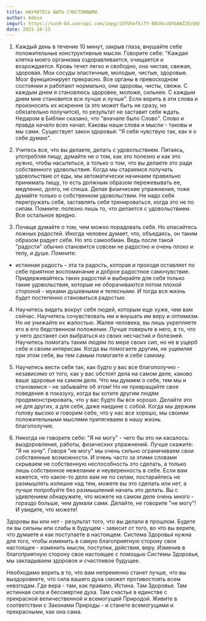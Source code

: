 ```yaml
---
title: НАУЧИТЕСЬ БЫТЬ СЧАСТЛИВЫМИ. 
author: Admin
imgurl: https://sun9-84.userapi.com/impg/iOfUhefkifY-N8U0cv8hbAWZ2EzQ6C1K2hWUnw/FoG6B2a4690.jpg?size=1080x719&quality=96&sign=f2aeeda7f2e2ad7668b73e4608486ecc&c_uniq_tag=SZG7_jI39LENbPx7DpvUfGtoDwU-Ywv9TSu_tLiCcgY&type=album
date: 2022-10-13
---
```


 
1. Каждый день в течение 10 минут, закрыв глаза, внушайте себе положительные конструктивные мысли. Говорите себе: "Каждая клетка моего организма оздоравливается, очищается и возрождается. Кровь течет легко и свободно, она чистая, свежая, здоровая. Мои сосуды эластичные, молодые, чистые, здоровые. Мозг функционирует прекрасно. Все органы в превосходном состоянии и работают нормально, они здоровы, чисты, свежи. С каждым днем я становлюсь здоровее, моложе, сильнее. С каждым днем мне становится все лучше и лучше". Если верить в эти слова и произносить их искренне (а это может быть не сразу, но обязательно получится), то результат не заставит себя ждать. Недаром в Библии сказано, что "вначале было Слово". Слово и правда начало всех начал. Каковы наши слова и мысли - таковы и мы сами. Существует закон здоровья: "Я себя чувствую так, как я о себе думаю". 
<!--more-->
2. Учитесь все, что вы делаете, делать с удовольствием. Питаясь, употребляя пищу, думайте не о том, как это полезно и как это нужно, чтобы насытиться, а только о том, что вы делаете это ради собственного удовольствия. Когда мы стараемся получать удовольствие от еды, мы автоматически начинаем правильно принимать пищу, то есть должным образом пережевывать ее, медленно, долго, не спеша. Делая физические упражнения, тоже думайте только о собственном удовольствии. Не надо себя перегружать себя, заставлять себя тренироваться, когда это не по силам. Помните: полезно лишь то, что делается с удовольствием. Все остальное вредно. 
 
3. Почаще думайте о том, чем можно порадовать себя. Но опасайтесь ложных радостей. Иногда человек думает, что, объедаясь, он таким образом радует себя. Но это самообман. Ведь после такой "радости" обычно становится совсем не радостно и очень плохо и телу, и душе. Помните: 
 
- истинная радость - эта та радость, которая и проходя оставляет по себе приятное воспоминание и доброе радостное самочувствие. Придерживайтесь таких радостей и выбирайте для себя только такие удовольствия, которые не оборачиваются потом плохой стороной - муками душевными и телесными. И тогда вся жизнь будет постепенно становиться радостью. 
 
4. Научитесь видеть вокруг себя людей, которым еще хуже, чем вам сейчас. Научитесь сочувствовать им и внушать им веру и оптимизм. Но не унижайте их жалостью. Жалея человека, вы лишь укрепляете его в его бедственном положении. Лучше поверьте в него, в то, что у него достанет сил выбраться из своих несчастий и болезней. Научитесь помогать таким людям по мере своих сил, но не в ущерб себе и своим интересам. Когда вы помогаете другим, не ущемляя при этом себя, вы тем самым помогаете и себе самому. 
 
5. Научитесь вести себя так, как будто у вас все благополучно - независимо от того, как у вас обстоят дела на самом деле, каково ваше здоровье на самом деле. Что мы думаем о себе, тем мы и становимся - не забывайте об этом! Но не превращайте свое поведение в показуху, когда вы хотите другим людям продемонстрировать, что у вас будто бы все хорошо. Делайте это не для других, а для себя, даже наедине с собой. Когда мы держим голову высоко и говорим себе, что у нас все хорошо, мы своими положительными мыслями притягиваем в нашу жизнь благополучие. 
 
6. Никогда не говорите себе: "Я не могу" - чего бы это ни касалось: выздоровления, работы, физических упражнений. Лучше скажите: "Я не хочу". Говоря "не могу" мы очень сильно ограничиваем свои собственные возможности. И очень часто за этими словами скрываем не собственную неспособность это сделать, а только лишь собственное нежелание и неуверенность в себе. Если вам кажется, что какое-то дело вам не по силам, постарайтесь не размышлять излишне над тем, можете вы это сделать или нет, а лучше попробуйте без размышлений начать это делать. Вы с удивлением обнаружите, что можете на самом деле очень много - гораздо больше, чем думали сами. Делайте, не говорите "не могу"! И увидите, что можете! 
 
Здоровы вы или нет - результат того, что вы делали в прошлом. Будете ли вы сильны или слабы в будущем - зависит от того, во что вы верите, что думаете и как поступаете в настоящем. Система Здоровья нужна для того, чтобы изменить в самую благоприятную сторону свое настоящее - изменить мысли, поступки, действия, веру. Изменив в благоприятную сторону свое настоящее с помощью Системы Здоровья, мы закладываем здоровое и счастливое будущее. 
 
Необходимо верить в то, что вам непременно станет лучше, что вы выздоровеете, что сила вашего духа сможет противостоять всем невзгодам. Где вера - там, как правило, Истина. Там Здоровье. Там истинная сила и бессмертие духа. Там счастье в единстве с прекрасной величественной и всемогущей Природой. Живите в соответствии с Законами Природы - и станете всемогущими и прекрасными, как она сама. 